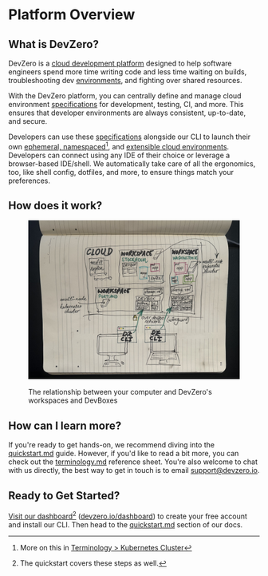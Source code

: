 # Platform Overview

## What is DevZero?

DevZero is a [cloud development platform](https://www.devzero.io/cloud-development-environment) designed to help software engineers spend more time writing code and less time waiting on builds, troubleshooting dev [environments](references/terminology.md#environments), and fighting over shared resources.

With the DevZero platform, you can centrally define and manage cloud environment [specifications](references/terminology.md#recipe) for development, testing, CI, and more. This ensures that developer environments are always consistent, up-to-date, and secure.

Developers can use these [specifications](references/recipe-syntax.md) alongside our CLI to launch their own [ephemeral, namespaced](#user-content-fn-1)[^1], and [extensible cloud environments](references/terminology.md#workspace). Developers can connect using any IDE of their choice or leverage a browser-based IDE/shell. We automatically take care of all the ergonomics, too, like shell config, dotfiles, and more, to ensure things match your preferences.

## How does it work?

<figure><img src=".gitbook/assets/computer-to-workspace-devbox.jpg" alt=""><figcaption><p>The relationship between your computer and DevZero's workspaces and DevBoxes</p></figcaption></figure>

## How can I learn more?

If you're ready to get hands-on, we recommend diving into the [quickstart.md](getting-started/quickstart.md "mention") guide. However, if you'd like to read a bit more, you can check out the [terminology.md](references/terminology.md "mention") reference sheet. You're also welcome to chat with us directly, the best way to get in touch is to email [support@devzero.io](mailto:support@devzero.io).

## Ready to Get Started?

[Visit our dashboard](#user-content-fn-2)[^2] ([devzero.io/dashboard](https://devzero.io/dashboard)) to create your free account and install our CLI. Then head to the [quickstart.md](getting-started/quickstart.md "mention") section of our docs.

[^1]: More on this in [Terminology > Kubernetes Cluster](references/terminology.md#kubernetes-cluster-ephemeral-namespaced)

[^2]: The quickstart covers these steps as well.
